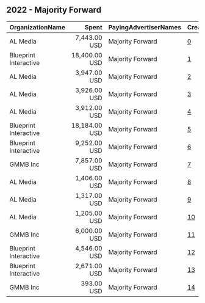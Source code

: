 ## 2022 - Majority Forward 
|OrganizationName|Spent|PayingAdvertiserNames|CreativeUrls|Impressions|Genders|AgeBrackets|CountryCodes|BillingAddresses|CandidateBallotInformation|
|:---|---:|:---|:---|---:|:---|:---|:---|:---|:---|
|AL Media|7,443.00 USD|Majority Forward|[0](https://www.snap.com/political-ads/asset/b8524db62d3930ff1b0cddfd4551e137ad21bc0a18f17d7a7873b556e0af3723?mediaType=mp4)|2,412,678||18+|united states|"222 W Ontario, Suite 600,,Chicago,60654,US"|Majority Forward|
|Blueprint Interactive|18,400.00 USD|Majority Forward|[1](https://www.snap.com/political-ads/asset/014eff73b43f83e3fd4a7228c31c24b51f5251afd61c6e48c44ac5b87ca796ac?mediaType=mp4)|1,972,999||34-|united states|"1220 19th Street NW,Washington,20036,US"||
|AL Media|3,947.00 USD|Majority Forward|[2](https://www.snap.com/political-ads/asset/2cafe1dcb4b43cc0ae8b8a4c6955bf44d547aea7c1ef27d148fb976c2513a701?mediaType=mp4)|1,361,620||18+|united states|"222 W Ontario, Suite 600,,Chicago,60654,US"|Majority Forward|
|AL Media|3,926.00 USD|Majority Forward|[3](https://www.snap.com/political-ads/asset/4420e734ae159ba9f357b9c736cf8c9efb80561129b421e82052ae370b30b363?mediaType=mp4)|1,356,812||18+|united states|"222 W Ontario, Suite 600,,Chicago,60654,US"|Majority Forward|
|AL Media|3,912.00 USD|Majority Forward|[4](https://www.snap.com/political-ads/asset/e8ad055fcaaac94e0e10fe069ab11d4e097ce910b2f13562fb4ca8ab1dcefe4f?mediaType=mp4)|1,349,413||18+|united states|"222 W Ontario, Suite 600,,Chicago,60654,US"|Majority Forward|
|Blueprint Interactive|18,184.00 USD|Majority Forward|[5](https://www.snap.com/political-ads/asset/bcc7219f267027ab2aec68621892295dc766886f3ffc6789d5144b0dcbf732c3?mediaType=mp4)|952,008||18-30|united states|"1220 19th Street NW,Washington,20036,US"|Ron Johnson|
|Blueprint Interactive|9,252.00 USD|Majority Forward|[6](https://www.snap.com/political-ads/asset/d6f249165eef75892e620cdc7dd7429392288ea8a0698ed827dd3f0338bca108?mediaType=mp4)|796,836||34-|united states|"1220 19th Street NW,Washington,20036,US"||
|GMMB  Inc|7,857.00 USD|Majority Forward|[7](https://www.snap.com/political-ads/asset/11b1127269e0efd2272dbffddb7da6e9bc8c7cfee3722cbc8ec27623ef455e21?mediaType=mp4)|494,692||18+|united states|"3050 K Street,Washington,20007,US"|Majority Forward|
|AL Media|1,406.00 USD|Majority Forward|[8](https://www.snap.com/political-ads/asset/2cafe1dcb4b43cc0ae8b8a4c6955bf44d547aea7c1ef27d148fb976c2513a701?mediaType=mp4)|439,273||18+|united states|"222 W Ontario, Suite 600,,Chicago,60654,US"|Majority Forward|
|AL Media|1,317.00 USD|Majority Forward|[9](https://www.snap.com/political-ads/asset/e8ad055fcaaac94e0e10fe069ab11d4e097ce910b2f13562fb4ca8ab1dcefe4f?mediaType=mp4)|415,429||18+|united states|"222 W Ontario, Suite 600,,Chicago,60654,US"|Majority Forward|
|AL Media|1,205.00 USD|Majority Forward|[10](https://www.snap.com/political-ads/asset/4420e734ae159ba9f357b9c736cf8c9efb80561129b421e82052ae370b30b363?mediaType=mp4)|378,187||18+|united states|"222 W Ontario, Suite 600,,Chicago,60654,US"|Majority Forward|
|GMMB  Inc|6,000.00 USD|Majority Forward|[11](https://www.snap.com/political-ads/asset/07625b3763756665b092503c5cfa7010759a0e55a9652af77c17ec36ebc8e6c7?mediaType=mp4)|343,632||18+|united states|"3050 K Street,Washington,20007,US"|Majority Forward|
|Blueprint Interactive|4,546.00 USD|Majority Forward|[12](https://www.snap.com/political-ads/asset/0bd8676d17c15fda7c636c01cf28443c0b576ddb922434b7f38089fe6dc0852e?mediaType=mp4)|138,169|FEMALE|18-45|united states|"1220 19th Street NW,Washington,20036,US"|Ron Johnson|
|Blueprint Interactive|2,671.00 USD|Majority Forward|[13](https://www.snap.com/political-ads/asset/c8e1fe2d5ee3e6030840062b717ac1d0d94f6bb9c02687c561570ca315e174fe?mediaType=mp4)|110,054||18-34|united states|"1220 19th Street NW,Washington,20036,US"||
|GMMB  Inc|393.00 USD|Majority Forward|[14](https://www.snap.com/political-ads/asset/9764ca11dc57b2d08eb5bd771ff2d64ed51676dd8076b76b4bd6be74dcec40a7?mediaType=mp4)|31,056||18+|united states|"3050 K Street,Washington,20007,US"|Majority Forward|
